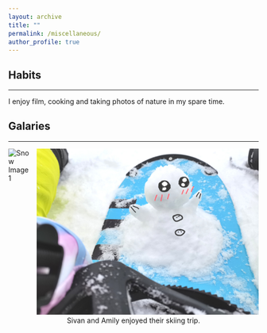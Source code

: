 ```yaml
---
layout: archive
title: ""
permalink: /miscellaneous/
author_profile: true
---
```


## Habits
---
I enjoy film, cooking and taking photos of nature in my spare time.

## Galaries
---
<div style="display: flex; justify-content: center;">
  <div style="margin-right: 10px;">
    <img src="/images/snow1.bmp" alt="Snow Image 1">
  </div>
  <div>
    <img src="/images/snow2.jpg" alt="Snow Image 2">
  </div>
</div>
<div style="text-align: center;">
  Sivan and Amily enjoyed their skiing trip.
</div>
